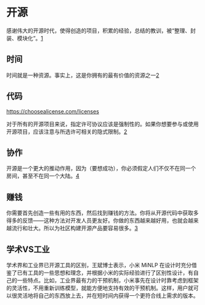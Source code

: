 # 开源

感谢伟大的开源时代，使得创造的项目，积累的经验，总结的教训，被“整理、封装、模块化”。[1]

## 时间

时间就是一种资源。事实上，这是你拥有的最有价值的资源之一[2]

## 代码

https://choosealicense.com/licenses

对于所有的开源项目来说，指定许可协议应该是强制性的。如果你想要参与或使用开源项目，应该注意与所选许可相关的隐式限制。[2]

## 协作

开源是一个更大的推动作用，因为（要想成功），你必须假定人们不仅不在同一个房间，甚至不在同一个大陆。[4]

## 赚钱

你需要首先创造一些有用的东西，然后找到赚钱的方法。你将从开源代码中获取多得多的反馈——这种方法对开发人员更友好。你做的东西越来越好用，也就会越来越流行和壮大。所以为社区构建开源产品要容易很多。[3]

## 学术VS工业

学术界和工业界已开源工具的区别，王斌博士表示，小米 MiNLP 在设计时充分借鉴了已有工具的一些思想和理念，并根据小米的实际经验进行了区别性设计，有自己的一些特点。比如，工业界最有力的干预机制，小米事先在设计时靠考虑到框架的灵活性，不用重新训练模型，就能方便地支持有效的干预机制。这样，用户就可以很灵活地将自己的东西放上去，并在短时间内获得一个更符合线上需求的版本。

[1]: https://www.infoq.cn/article/64oST9kFVL1XTLkeqelN
[2]: https://www.infoq.cn/article/eBDu8ai1uDAUYcoH03Uv
[3]: https://www.infoq.cn/article/atDsPIXfT6a3zWrzad1v
[4]: https://www.infoq.cn/article/LEzMN1NE5NNBsFvfyYgv
[5]: https://www.infoq.cn/article/ddQcZowBbRhikNrULXaC
